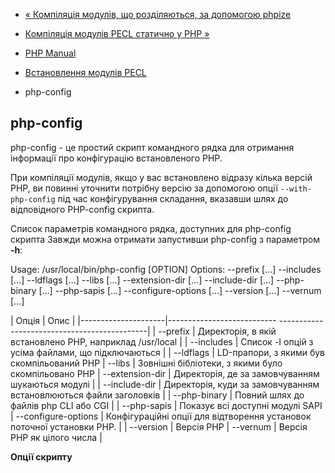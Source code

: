 - [« Компіляція модулів, що розділяються, за допомогою
phpize](install.pecl.phpize.md)
- [Компіляція модулів PECL статично у PHP
»](install.pecl.static.md)

- [PHP Manual](index.md)
- [Встановлення модулів PECL](install.pecl.md)
- php-config

## php-config

php-config - це простий скрипт командного рядка для отримання
інформації про конфігурацію встановленого PHP.

При компіляції модулів, якщо у вас встановлено відразу кілька версій
PHP, ви повинні уточнити потрібну версію за допомогою опції
`--with-php-config` під час конфігурування складання, вказавши шлях до
відповідного PHP-config скрипта.

Список параметрів командного рядка, доступних для php-config скрипта
Завжди можна отримати запустивши php-config з параметром **-h**:

Usage: /usr/local/bin/php-config [OPTION]
Options:
--prefix [...]
--includes [...]
--ldflags [...]
--libs [...]
--extension-dir [...]
--include-dir [...]
--php-binary [...]
--php-sapis [...]
--configure-options [...]
--version [...]
--vernum [...]

| Опція | Опис |
|---------------------|--------------------------- ---------------------------------------------|
| --prefix | Директорія, в якій встановлено PHP, наприклад /usr/local |
| --includes | Список -I опцій з усіма файлами, що підключаються |
| --ldflags | LD-прапори, з якими був скомпільований PHP
| --libs | Зовнішні бібліотеки, з якими було скомпільовано PHP
| --extension-dir | Директорія, де за замовчуванням шукаються модулі |
| --include-dir | Директорія, куди за замовчуванням встановлюються файли заголовків |
| --php-binary | Повний шлях до файлів php CLI або CGI |
| --php-sapis | Показує всі доступні модулі SAPI
| --configure-options | Конфігураційні опції для відтворення установок поточної установки PHP. |
| --version | Версія PHP
| --vernum | Версія PHP як цілого числа |

**Опції скрипту**
